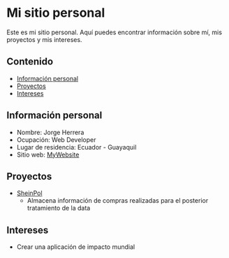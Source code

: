 # Mi sitio personal
Este es mi sitio personal. Aquí puedes encontrar información sobre mí, mis
proyectos y mis intereses.
## Contenido
* [Información personal](#información-personal)
* [Proyectos](#proyectos)
* [Intereses](#intereses)
## Información personal
* Nombre: Jorge Herrera
* Ocupación: Web Developer
* Lugar de residencia: Ecuador - Guayaquil
* Sitio web: [MyWebsite](https://jorgeshn14.github.io/JorgeSHN14/)
## Proyectos
* [SheinPol](https://github.com/JorgeSHN14/SheinPol)
  * Almacena información de compras realizadas para el posterior tratamiento de la data
## Intereses
* Crear una aplicación de impacto mundial
